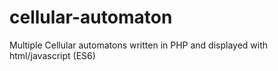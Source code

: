 # cellular-automaton
Multiple Cellular automatons written in PHP and displayed with html/javascript (ES6)

